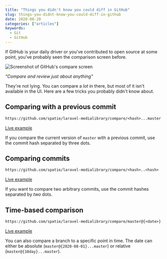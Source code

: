 ```yaml
---
title: "Things you didn't know you could diff in GitHub"
slug: things-you-didnt-know-you-could-diff-in-github
date: 2020-08-20
categories: ["articles"]
keywords:
  - Git
  - GitHub
---
```


If GitHub is your daily driver or you've contributed to open source at some point, you've probably seen the comparison screen before.

![Screenshot of GitHub's compare screen](/media/github-compare.jpg)

_"Compare and review just about anything"_

They're not lying. You can compare a _lot_ in there, but most of it isn't available in the UI. Here are a few tricks you probably didn't know about.

<!--more-->

## Comparing with a previous commit

```txt
https://github.com/spatie/laravel-medialibrary/compare/<hash>...master
```

<p><a href="https://github.com/spatie/laravel-medialibrary/compare/091a1c3...master" target="_blank" rel="noreferer nofollow">Live example</a></p>

If you compare the current version of `master` with a previous commit, use the commit hash separated by three dots.

## Comparing commits

```txt
https://github.com/spatie/laravel-medialibrary/compare/<hash>..<hash>
```

<p><a href="https://github.com/spatie/laravel-medialibrary/compare/091a1c3...8447399" target="_blank" rel="noreferer nofollow">Live example</a></p>

If you want to compare two arbitrary commits, use the commit hashes separated by _two_ dots.

## Time-based comparison

```txt
https://github.com/spatie/laravel-medialibrary/compare/master@{<date>}...master
```

<p><a href="https://github.com/spatie/laravel-medialibrary/compare/master@%7B2020-08-01%7D...master" target="_blank" rel="noreferer nofollow">Live example</a></p>

You can also compare a branch to a specific point in time. The date can either be absolute (`master@{2020-08-01}...master`) or relative (`master@{10day}...master`).
